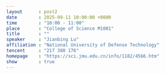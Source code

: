 ```yaml
---
layout      : post2
date        : 2025-09-11 10:00:00 +0800
time        : "10:00 - 11:00"
place       : "College of Science M1001"
title       : ""
speaker     : "Jianbing Lu"
affiliation : "National University of Defense Technology"
tencent     : "217 380 176"
homepage    : "https://sci.jmu.edu.cn/info/1182/4566.htm"
show        : true
---
```


